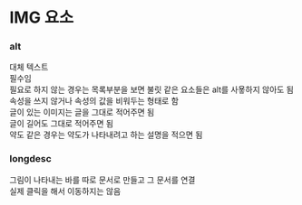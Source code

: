# IMG 요소

### alt
대체 텍스트  
필수임  
필요로 하지 않는 경우는 목록부분을 보면 불릿 같은 요소들은 alt를 사욯하지 않아도 됨  
속성을 쓰지 않거나 속성의 값을 비워두는 형태로 함    
글이 있는 이미지는 글을 그대로 적어주면 됨    
글이 길어도 그대로 적어주면 됨  
약도 같은 경우는 약도가 나타내려고 하는 설명을 적으면 됨  

### longdesc
그림이 나타내는 바를 따로 문서로 만들고 그 문서를 연결  
실제 클릭을 해서 이동하지는 않음  
